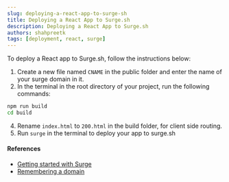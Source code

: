 ```yaml
---
slug: deploying-a-react-app-to-surge-sh
title: Deploying a React App to Surge.sh
description: Deploying a React App to Surge.sh
authors: shahpreetk
tags: [deployment, react, surge]
---
```


To deploy a React app to Surge.sh, follow the instructions below:

<!-- truncate -->

1. Create a new file named `CNAME` in the public folder and enter the name of your surge domain in it.
2. In the terminal in the root directory of your project, run the following commands:

```sh
npm run build
cd build
```

4. Rename `index.html` to `200.html` in the build folder, for client side routing.
5. Run `surge` in the terminal to deploy your app to surge.sh

#### References

- [Getting started with Surge](https://surge.sh/help/getting-started-with-surge)
- [Remembering a domain](https://surge.sh/help/remembering-a-domain)
